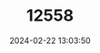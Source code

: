 ---
title: "12558"
category: "Macaca radiata"
draft: false
date: 2024-02-22 13:03:50
languages:
  Spanish; Castilian: ["Macaca De Madras"]
  French: ["Macaque Bonnet Chinois", "Macaque Commun"]
  English: ["Bonnet Macaque"]
---